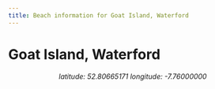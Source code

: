```yaml
---
title: Beach information for Goat Island, Waterford
---
```

# Goat Island, Waterford 

<div align="center"><i>latitude: 52.80665171 longitude: -7.76000000</i></div>